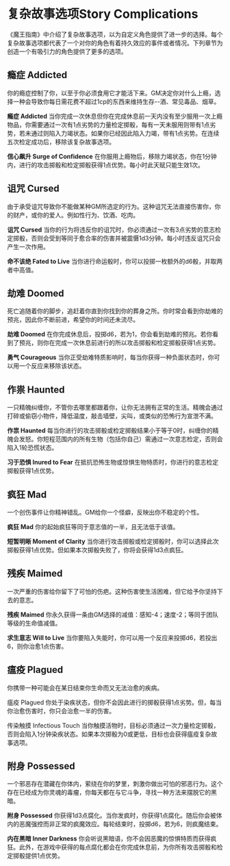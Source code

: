 # 复杂故事选项Story Complications

《魔王指南》中介绍了复杂故事选项，以为自定义角色提供了进一步的选择。每个复杂故事选项都代表了一个对你的角色有着持久效应的事件或者情况。下列章节为创造一个有吸引力的角色提供了更多的选项。

## 瘾症 Addicted

你的瘾症控制了你，以至于你必须食用它才能活下来。GM决定你对什么上瘾，选择一种会导致你每日需花费不超过1cp的东西来维持生存--酒、常见毒品、烟草。

**瘾症 Addicted**
当你完成一次休息但你在完成休息前一天内没有至少服用一次上瘾物品，你需要通过一次有1点劣势的力量检定掷骰，每有一天未服用则带有1点劣势，若未通过则陷入力竭状态。如果你已经因此陷入力竭，带有1点劣势。在连续五次检定成功后，移除该复杂故事选项。

**信心飙升 Surge of Confidence**
在你服用上瘾物后，移除力竭状态，你在1分钟内，进行的攻击掷骰和检定掷骰获得1点优势。每小时此天赋只能生效1次。

## 诅咒 Cursed

由于承受诅咒导致你不能做某种GM所选定的行为。这种诅咒无法直接伤害你，你的财产，或你的爱人。例如性行为、饮酒、吃肉。

**诅咒 Cursed**
当你的行为将违反你的诅咒时，你必须通过一次有3点劣势的意志检定掷骰，否则会受到等同于愈合率的伤害并被震慑1d3分钟。每小时违反诅咒只会产生一次作用。

**命不该绝 Fated to Live**
当你进行命运骰时，你可以投掷一枚额外的d6骰，并取两者中高值。

## 劫难 Doomed

死亡追随着你的脚步，追赶着你直到你找到你的葬身之所。你时常会看到你劫难的预兆，因此你不断前进，希望你的时间还未流尽。

**劫难 Doomed**
在你完成休息后，投掷d6，若为1，你会看到劫难的预兆。若你看到了预兆，则你在完成一次休息前进行的所以攻击掷骰和检定掷骰获得1点劣势。

**勇气 Courageous**
当你正受劫难特质影响时，每当你获得一种负面状态时，你可以用一个反应来移除该状态。

## 作祟 Haunted

一只精魄纠缠你，不管你去哪里都跟着你，让你无法拥有正常的生活。精魄会通过打碎或偷窃小物件，降低温度，敲击墙壁，尖叫，或类似的恐怖行为宣泄不满。

**作祟 Haunted**
每当你进行的攻击掷骰或检定掷骰结果小于等于0时，纠缠你的精魄会发怒。你短程范围内的所有生物（包括你自己）需通过一次意志检定，否则会陷入1轮恐慌状态。

**习于恐惧 Inured to Fear**
在抵抗恐怖生物或惊惧生物特质时，你进行的意志检定掷骰获得1点优势。

## 疯狂 Mad

一个创伤事件让你精神错乱。GM给你一个怪癖，反映出你不稳定的个性。

**疯狂 Mad** 你的起始疯狂等同于意志值的一半，且无法低于该值。

**短暂明晰 Moment of Clarity**
当你进行攻击掷骰或检定掷骰时，你可以选择此次掷骰获得1点优势。但如果本次掷骰失败了，你将会获得1d3点疯狂。

## 残疾 Maimed

一次严重的伤害给你留下了可怕的伤疤。这种伤害使生活困难，但它给予你坚持下去的意志。

**残疾 Maimed**
你永久获得一条由GM选择的减值：感知-4；速度-2；等同于团队等级的生命值减值。

**求生意志 Will to Live**
当你要陷入失能时，你可以用一个反应来投掷d6，若投出6，则你治愈1点伤害。

## 瘟疫 Plagued

你携带一种可能会在某日结束你生命而又无法治愈的疾病。

瘟疫 Plagued
你处于染疾状态，但你不会因此进行的掷骰获得1点劣势。但，每当你治愈伤害时，你只会治愈一半的伤害。

传染触摸 Infectious Touch
当你触摸活物时，目标必须通过一次力量检定掷骰，否则会陷入1分钟染疾状态。如果本次掷骰为0或更低，目标也会获得瘟疫复杂故事选项。

## 附身 Possessed

一个邪恶存在潜藏在你体内，萦绕在你的梦里，刺激你做出可怕的邪恶行为。这个存在已经成为你灵魂的毒瘤，你每天都在与它斗争，寻找一种方法来摆脱它的黑暗。

**附身 Possessed**
你获得1d3点腐化。当你发疯时，你获得1点腐化。随后你会被体内的恶魔强控而非正常的疯魔效应。每轮结束时，投掷d6，若为6，则疯魔结束。

**内在黑暗 Inner Darkness**
你会听说黑暗语，你不会因恶魔的惊惧特质而获得疯狂。此外，在游戏中获得的每点腐化都会在你完成休息前，为你所有攻击掷骰和检定掷骰提供1点优势。  
